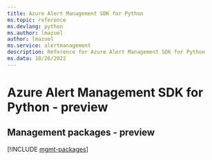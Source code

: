 ```yaml
---
title: Azure Alert Management SDK for Python
ms.topic: reference
ms.devlang: python
ms.author: lmazuel
author: lmazuel
ms.service: alertmanagement
description: Reference for Azure Alert Management SDK for Python
ms.data: 10/26/2022
---
```

# Azure Alert Management SDK for Python - preview

## Management packages - preview
[!INCLUDE [mgmt-packages](alert-management-mgmt-index.md)]